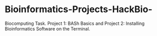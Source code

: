 # Bioinformatics-Projects-HackBio-
Biocomputing Task. Project 1: BASh Basics and Project 2: Installing Bioinformatics Software on the Terminal.
